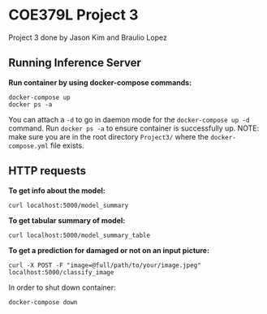# COE379L Project 3

Project 3 done by Jason Kim and Braulio Lopez

## Running Inference Server
__Run container by using docker-compose commands:__  
```
docker-compose up
docker ps -a
```
You can attach a `-d` to go in daemon mode for the `docker-compose up -d` command. Run `docker ps -a` to ensure container is successfully up.
NOTE: make sure you are in the root directory `Project3/` where the `docker-compose.yml` file exists.

## HTTP requests
__To get info about the model:__ 
```
curl localhost:5000/model_summary
```

__To get tabular summary of model:__ 
```
curl localhost:5000/model_summary_table
```

__To get a prediction for damaged or not on an input picture:__ 
```
curl -X POST -F "image=@full/path/to/your/image.jpeg" localhost:5000/classify_image
```

In order to shut down container: 
```
docker-compose down
```
